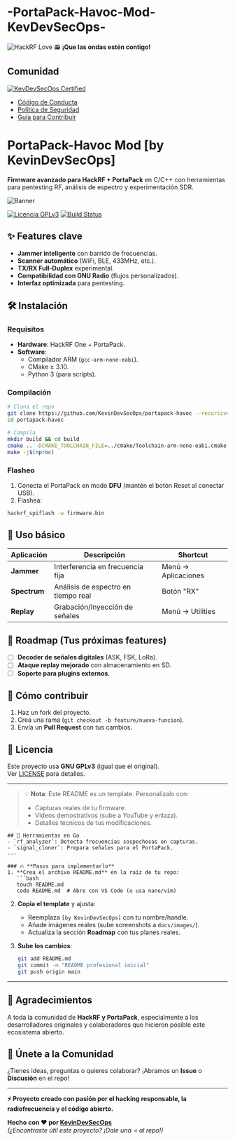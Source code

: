 # -PortaPack-Havoc-Mod-KevDevSecOps-
![HackRF Love](https://img.shields.io/badge/Powered%20by-HackRF%20One-important)
📻 **¡Que las ondas estén contigo!**
## Comunidad
[![KevDevSecOps Certified](https://img.shields.io/badge/KEVDEVSECOPS-APPROVED-green)](https://github.com/KevinDevSecOps)
- [Código de Conducta](CODE_OF_CONDUCT.md)
- [Política de Seguridad](SECURITY.md)
- [Guía para Contribuir](CONTRIBUTING.md)
# PortaPack-Havoc Mod [by KevinDevSecOps] 
**Firmware avanzado para HackRF + PortaPack** en C/C++ con herramientas para pentesting RF, análisis de espectro y experimentación SDR.

![Banner](https://via.placeholder.com/800x200/2d3748/ffffff?text=PortaPack-Havoc+Mod) 

[![Licencia GPLv3](https://img.shields.io/badge/License-GPLv3-blue.svg)](LICENSE)
[![Build Status](https://img.shields.io/github/actions/workflow/status/KevinDevSecOps/portapack-havoc/build.yml?label=Build)](.github/workflows/build.yml)

## ✨ Features clave
- **Jammer inteligente** con barrido de frecuencias.
- **Scanner automático** (WiFi, BLE, 433MHz, etc.).
- **TX/RX Full-Duplex** experimental.
- **Compatibilidad con GNU Radio** (flujos personalizados).
- **Interfaz optimizada** para pentesting.

## 🛠 Instalación
### Requisitos
- **Hardware**: HackRF One + PortaPack.
- **Software**: 
  - Compilador ARM (`gcc-arm-none-eabi`).
  - CMake ≥ 3.10.
  - Python 3 (para scripts).

### Compilación
```bash
# Clona el repo
git clone https://github.com/KevinDevSecOps/portapack-havoc --recursive
cd portapack-havoc

# Compila
mkdir build && cd build
cmake .. -DCMAKE_TOOLCHAIN_FILE=../cmake/Toolchain-arm-none-eabi.cmake
make -j$(nproc)
```

### Flasheo
1. Conecta el PortaPack en modo **DFU** (mantén el botón Reset al conectar USB).
2. Flashea:
```bash
hackrf_spiflash -w firmware.bin
```

## 📌 Uso básico
| Aplicación       | Descripción                          | Shortcut          |
|------------------|-------------------------------------|-------------------|
| **Jammer**       | Interferencia en frecuencia fija    | Menú → Aplicaciones |
| **Spectrum**     | Análisis de espectro en tiempo real | Botón "RX"        |
| **Replay**       | Grabación/Inyección de señales      | Menú → Utilities  |

## 🚧 Roadmap (Tus próximas features)
- [ ] **Decoder de señales digitales** (ASK, FSK, LoRa).
- [ ] **Ataque replay mejorado** con almacenamiento en SD.
- [ ] **Soporte para plugins externos**.

## 🤝 Cómo contribuir
1. Haz un fork del proyecto.
2. Crea una rama (`git checkout -b feature/nueva-funcion`).
3. Envía un **Pull Request** con tus cambios.

## 📜 Licencia
Este proyecto usa **GNU GPLv3** (igual que el original).  
Ver [LICENSE](LICENSE) para detalles.

---

> 💡 **Nota**: Este README es un template. Personalízalo con:  
> - Capturas reales de tu firmware.  
> - Videos demostrativos (sube a YouTube y enlaza).  
> - Detalles técnicos de tus modificaciones.  
```
## 🐹 Herramientas en Go  
- `rf_analyzer`: Detecta frecuencias sospechosas en capturas.  
- `signal_cloner`: Prepara señales para el PortaPack.
---

### 🔥 **Pasos para implementarlo**
1. **Crea el archivo README.md** en la raíz de tu repo:
   ```bash
   touch README.md
   code README.md  # Abre con VS Code (o usa nano/vim)
   ```
2. **Copia el template** y ajusta:
   - Reemplaza `[by KevinDevSecOps]` con tu nombre/handle.
   - Añade imágenes reales (sube screenshots a `docs/images/`).
   - Actualiza la sección **Roadmap** con tus planes reales.

3. **Sube los cambios**:
   ```bash
   git add README.md
   git commit -m "README profesional inicial"
   git push origin main
   ```

---

## 🌟 Agradecimientos  
A toda la comunidad de **HackRF y PortaPack**, especialmente a los desarrolladores originales y colaboradores que hicieron posible este ecosistema abierto.  

## 🚀 Únete a la Comunidad  
¿Tienes ideas, preguntas o quieres colaborar? ¡Abramos un **Issue** o **Discusión** en el repo!  

---

**⚡ Proyecto creado con pasión por el hacking responsable, la radiofrecuencia y el código abierto.**  

**Hecho con ❤️ por [KevinDevSecOps](https://github.com/KevinDevSecOps)**  
*(¿Encontraste útil este proyecto? ¡Dale una ⭐ al repo!)*
